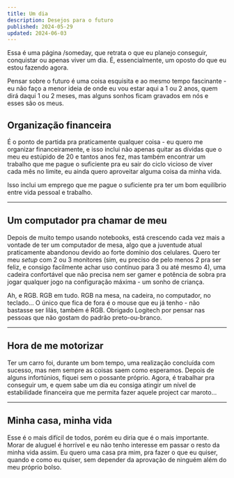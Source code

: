 ```yaml
---
title: Um dia
description: Desejos para o futuro
published: 2024-05-29
updated: 2024-06-03
---
```


<script lang="ts">
    import Link from "$lib/components/Link.svelte";
    import Banner from "$lib/components/Banner.svelte";
</script>

<Banner type="info"  icon="info">
    Essa é uma <Link href="https://someday.page/" target="_blank">página /someday</Link>, que retrata o que eu planejo conseguir, conquistar ou apenas viver um dia. É, essencialmente, um oposto do que eu estou fazendo <Link href="/pages/agora">agora</Link>.
</Banner>

Pensar sobre o futuro é uma coisa esquisita e ao mesmo tempo fascinante - eu não faço a menor ideia de onde eu vou estar aqui a 1 ou 2 anos, quem dirá daqui 1 ou 2 meses, mas alguns sonhos ficam gravados em nós e esses são os meus.

## Organização financeira

É o ponto de partida pra praticamente qualquer coisa - eu quero me organizar financeiramente, e isso inclui não apenas quitar as dívidas que o meu eu estúpido de 20 e tantos anos fez, mas também encontrar um trabalho que me pague o suficiente pra eu sair do ciclo vicioso de viver cada mês no limite, eu ainda quero aproveitar alguma coisa da minha vida.

Isso inclui um emprego que me pague o suficiente pra ter um bom equilíbrio entre vida pessoal e trabalho.

---

## Um computador pra chamar de meu

Depois de muito tempo usando notebooks, está crescendo cada vez mais a vontade de ter um computador de mesa, algo que a juventude atual praticamente abandonou devido ao forte domínio dos celulares. Quero ter meu _setup_ com 2 ou 3 monitores (sim, eu preciso de pelo menos 2 pra ser feliz, e consigo facilmente achar uso contínuo para 3 ou até mesmo 4), uma cadeira confortável que não precisa nem ser gamer e potência de sobra pra jogar qualquer jogo na configuração máxima - um sonho de criança.

Ah, e RGB. RGB em tudo. RGB na mesa, na cadeira, no computador, no teclado... O único que fica de fora é o mouse que eu já tenho - não bastasse ser lilás, também é RGB. Obrigado Logitech por pensar nas pessoas que não gostam do padrão preto-ou-branco.

---

## Hora de me motorizar

Ter um carro foi, durante um bom tempo, uma realização concluída com sucesso, mas nem sempre as coisas saem como esperamos. Depois de alguns infortúnios, fiquei sem o possante próprio. Agora, é trabalhar pra conseguir um, e quem sabe um dia eu consiga atingir um nível de estabilidade financeira que me permita fazer aquele project car maroto...

---

## Minha casa, minha vida

Esse é o mais difícil de todos, porém eu diria que é o mais importante. Morar de aluguel é horrível e eu não tenho interesse em passar o resto da minha vida assim. Eu quero uma casa pra mim, pra fazer o que eu quiser, quando e como eu quiser, sem depender da aprovação de ninguém além do meu próprio bolso.
